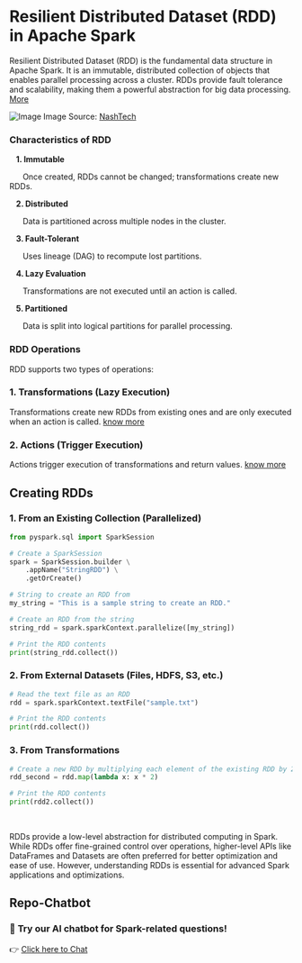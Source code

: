 # Resilient Distributed Dataset (RDD) in Apache Spark
Resilient Distributed Dataset (RDD) is the fundamental data structure in Apache Spark. It is an immutable, distributed collection of objects that enables parallel processing across a cluster. RDDs provide fault tolerance and scalability, making them a powerful abstraction for big data processing. [More](https://spark.apache.org/docs/latest/rdd-programming-guide.html)

![Image](https://github.com/user-attachments/assets/375a23f7-c4d5-405f-8f1d-25bb51ec677c)
Image Source: [NashTech](https://blog.nashtechglobal.com/things-to-know-about-spark-rdd/)

### Characteristics of RDD
&nbsp;&nbsp;&nbsp;**1. Immutable**

&nbsp;&nbsp;&nbsp;&nbsp;&nbsp;&nbsp;Once created, RDDs cannot be changed; transformations create new RDDs.

&nbsp;&nbsp;&nbsp;**2. Distributed**
 
&nbsp;&nbsp;&nbsp;&nbsp;&nbsp;&nbsp;Data is partitioned across multiple nodes in the cluster.

&nbsp;&nbsp;&nbsp;**3. Fault-Tolerant**

&nbsp;&nbsp;&nbsp;&nbsp;&nbsp;&nbsp;Uses lineage (DAG) to recompute lost partitions.

&nbsp;&nbsp;&nbsp;**4. Lazy Evaluation**

&nbsp;&nbsp;&nbsp;&nbsp;&nbsp;&nbsp;Transformations are not executed until an action is called.

&nbsp;&nbsp;&nbsp;**5. Partitioned**

&nbsp;&nbsp;&nbsp;&nbsp;&nbsp;&nbsp;Data is split into logical partitions for parallel processing.

### RDD Operations

RDD supports two types of operations:

### 1. Transformations (Lazy Execution)

Transformations create new RDDs from existing ones and are only executed when an action is called. [know more](https://github.com/Sharathpd14/Apache-Spark/blob/main/02_Basics/transformations_and_actions.md)

### 2. Actions (Trigger Execution)

Actions trigger execution of transformations and return values. [know more](https://github.com/Sharathpd14/Apache-Spark/blob/main/02_Basics/transformations_and_actions.md)

## Creating RDDs

### 1. From an Existing Collection (Parallelized)
```python
from pyspark.sql import SparkSession

# Create a SparkSession
spark = SparkSession.builder \
    .appName("StringRDD") \
    .getOrCreate()

# String to create an RDD from
my_string = "This is a sample string to create an RDD."

# Create an RDD from the string
string_rdd = spark.sparkContext.parallelize([my_string])

# Print the RDD contents
print(string_rdd.collect())
```

### 2. From External Datasets (Files, HDFS, S3, etc.)
```python
# Read the text file as an RDD
rdd = spark.sparkContext.textFile("sample.txt")

# Print the RDD contents
print(rdd.collect())
```

### 3. From Transformations
```python
# Create a new RDD by multiplying each element of the existing RDD by 2
rdd_second = rdd.map(lambda x: x * 2)

# Print the RDD contents
print(rdd2.collect())
```

&nbsp;

RDDs provide a low-level abstraction for distributed computing in Spark. While RDDs offer fine-grained control over operations, higher-level APIs like DataFrames and Datasets are often preferred for better optimization and ease of use. However, understanding RDDs is essential for advanced Spark applications and optimizations.


## Repo-Chatbot  

### 🚀 **Try our AI chatbot for Spark-related questions!**  

👉 [Click here to Chat](https://repo-chatbot.streamlit.app/)  

